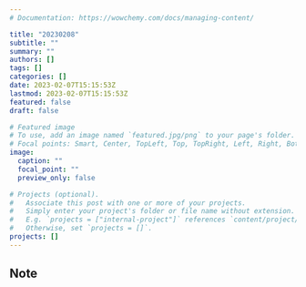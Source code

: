 ```yaml
---
# Documentation: https://wowchemy.com/docs/managing-content/

title: "20230208"
subtitle: ""
summary: ""
authors: []
tags: []
categories: []
date: 2023-02-07T15:15:53Z
lastmod: 2023-02-07T15:15:53Z
featured: false
draft: false

# Featured image
# To use, add an image named `featured.jpg/png` to your page's folder.
# Focal points: Smart, Center, TopLeft, Top, TopRight, Left, Right, BottomLeft, Bottom, BottomRight.
image:
  caption: ""
  focal_point: ""
  preview_only: false

# Projects (optional).
#   Associate this post with one or more of your projects.
#   Simply enter your project's folder or file name without extension.
#   E.g. `projects = ["internal-project"]` references `content/project/deep-learning/index.md`.
#   Otherwise, set `projects = []`.
projects: []
---
```


## Note

